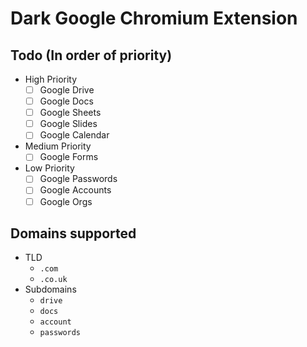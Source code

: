 # Dark Google Chromium Extension

## Todo (In order of priority)
- High Priority
  - [ ] Google Drive
  - [ ] Google Docs
  - [ ] Google Sheets
  - [ ] Google Slides
  - [ ] Google Calendar
- Medium Priority
  - [ ] Google Forms
- Low Priority
  - [ ] Google Passwords
  - [ ] Google Accounts
  - [ ] Google Orgs

## Domains supported

- TLD
  - `.com`
  - `.co.uk`
- Subdomains
  - `drive`
  - `docs`
  - `account`
  - `passwords`

